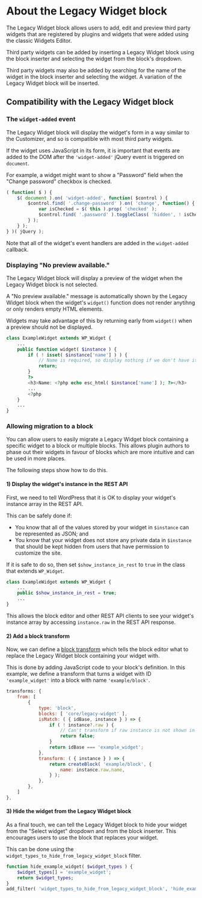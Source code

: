 # About the Legacy Widget block

The Legacy Widget block allows users to add, edit and preview third party widgets that are registered by plugins and widgets that were added using the classic Widgets Editor.

Third party widgets can be added by inserting a Legacy Widget block using the block inserter and selecting the widget from the block's dropdown.

Third party widgets may also be added by searching for the name of the widget in the block inserter and selecting the widget. A variation of the Legacy Widget block will be inserted.

## Compatibility with the Legacy Widget block

### The `widget-added` event

The Legacy Widget block will display the widget's form in a way similar to the Customizer, and so is compatible with most third party widgets.

If the widget uses JavaScript in its form, it is important that events are added to the DOM after the `'widget-added'` jQuery event is triggered on `document`.

For example, a widget might want to show a "Password" field when the "Change password" checkbox is checked.

```js
( function( $ ) {
	$( document ).on( 'widget-added', function( $control ) {
		$control.find( '.change-password' ).on( 'change', function() {
			var isChecked = $( this ).prop( 'checked' );
			$control.find( '.password' ).toggleClass( 'hidden', ! isChecked );
		} );
	} );
} )( jQuery );
```

Note that all of the widget's event handlers are added in the `widget-added` callback.

### Displaying "No preview available."

The Legacy Widget block will display a preview of the widget when the Legacy Widget block is not selected.

A "No preview available." message is automatically shown by the Legacy Widget block when the widget's `widget()` function does not render anytihng or only renders empty HTML elements.

Widgets may take advantage of this by returning early from `widget()` when a preview should not be displayed.

```php
class ExampleWidget extends WP_Widget {
	...
	public function widget( $instance ) {
		if ( ! isset( $instance['name'] ) ) {
			// Name is required, so display nothing if we don't have it.
			return;
		}
		?>
		<h3>Name: <?php echo esc_html( $instance['name'] ); ?></h3>
		...
		<?php
	}
	...
}
```

### Allowing migration to a block

You can allow users to easily migrate a Legacy Widget block containing a specific widget to a block or multiple blocks. This allows plugin authors to phase out their widgets in favour of blocks which are more intuitive and can be used in more places.

The following steps show how to do this.

#### 1) Display the widget's instance in the REST API

First, we need to tell WordPress that it is OK to display your widget's instance array in the REST API.

This can be safely done if:

- You know that all of the values stored by your widget in `$instance` can be represented as JSON; and
- You know that your widget does not store any private data in `$instance` that should be kept hidden from users that have permission to customize the site.

If it is safe to do so, then set `$show_instance_in_rest` to `true` in the class that extends `WP_Widget`.

```php
class ExampleWidget extends WP_Widget {
	...
	public $show_instance_in_rest = true;
	...
}
```

This allows the block editor and other REST API clients to see your widget's instance array by accessing `instance.raw` in the REST API response.

#### 2) Add a block transform

Now, we can define a [block transform](https://developer.wordpress.org/block-editor/reference-guides/block-api/block-transforms/) which tells the block editor what to replace the Legacy Widget block containing your widget with.

This is done by adding JavaScript code to your block's definition. In this example, we define a transform that turns a widget with ID `'example_widget'` into a block with name `'example/block'`.

```js
transforms: {
    from: [
        {
            type: 'block',
            blocks: [ 'core/legacy-widget' ],
			isMatch: ( { idBase, instance } ) => {
				if ( ! instance?.raw ) {
					// Can't transform if raw instance is not shown in REST API.
					return false;
				}
				return idBase === 'example_widget';
			},
            transform: ( { instance } ) => {
                return createBlock( 'example/block', {
					name: instance.raw.name,
                } );
            },
        },
    ]
},
```

#### 3) Hide the widget from the Legacy Widget block

As a final touch, we can tell the Legacy Widget block to hide your widget from the "Select widget" dropdown and from the block inserter. This encourages users to use the block that replaces your widget.

This can be done using the `widget_types_to_hide_from_legacy_widget_block` filter.

```php
function hide_example_widget( $widget_types ) {
	$widget_types[] = 'example_widget';
	return $widget_types;
}
add_filter( 'widget_types_to_hide_from_legacy_widget_block', 'hide_example_widget' );
```
